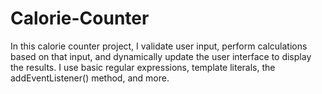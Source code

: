 # Calorie-Counter
In this calorie counter project, I validate user input, perform calculations based on that input, and dynamically update the user interface to display the results. I use basic regular expressions, template literals, the addEventListener() method, and more.
